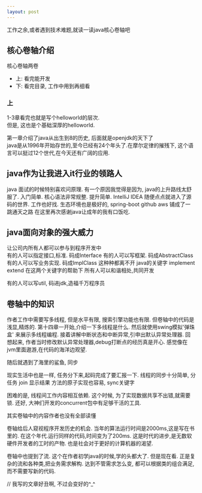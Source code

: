 ```yaml
---
layout: post
---
```

工作之余,或者遇到技术难题,就读一读java核心卷轴吧

## 核心卷轴介绍
核心卷轴两卷
* 上: 看完能开发
* 下: 看完目录, 工作中用到再细看

### 上
1-3章看完也就是写个helloworld的层次.  
但是, 这也是个基础深厚的helloworld.  

第一章介绍了java从出生到8的历史, 后面就是openjdk的天下了  
java是从1996年开始存世的,至今已经有24个年头了.在摩尔定律的摧残下,
这个语言可以挺过12个世代,在今天还有广阔的应用.  
## java作为让我进入it行业的领路人
java 面试的时候特别喜欢问原理.
有一个原因我觉得是因为, java的上升路线太舒服了.
入门简单. 核心语法非常规整.
提升简单. IntelliJ IDEA 随便点点就进入了源码的世界.
工作也好找. 
生态环境也是极好的, spring-boot github aws 铺成了一跳通天之路
在这里再次感谢java让成年的我有口饭吃.
## java面向对象的强大威力
让公司内所有人都可以参与到程序开发中  
有的人可以指定接口,标准. 码成Interface
有的人可以写框架. 码成AbstractClass
有的人可以写业务实现. 码成ImplClass
这种种都离不开 java的关键字 implement extend
在这两个关键字的帮助下 所有人可以和谐相处,共同开发

有的人可以写util, 码进jdk,造福千万程序员


## 卷轴中的知识
作者工作中需要写多线程, 但是水平有限, 搜索引擎功能也有限.
但卷轴中的代码是浅显,精炼的.
第十四章一开始,介绍一下多线程是什么.
然后就使用swing模拟'弹珠盒' 来展示多线程编程.
接着讲解中断状态和中断异常,引申出默认异常处理器.
回想起来, 作者当时修改默认异常处理器,debug打断点的经历真是开心.
感觉像在jvm里面遨游,在代码的海洋边观望.

随后就遇到了海里的鲨鱼, 同步

现实生活中也是一样, 任务分下来,起码完成了要汇报一下.
线程的同步十分简单, 分任务 join 显示结果
方法的原子实现也容易, sync关键字

困难的是, 线程间工作内容相互依赖.
这个时候, 为了实现数据共享不出错,就需要锁.
还好, 大神们开发的concurrent包中有足够干活的工具.

其实卷轴中的内容作者也没有全部读懂

卷轴给后人窥视程序开发历史的机会.
当年的算法运行时间是2000ms,这是写在书里的.
在这个年代.运行同样的代码,时间变为了200ms.
这是时代的进步,是无数软硬件开发者的工时的产物.
也是社会对于更好的计算机器的渴望.

卷轴中也提到了流.
这个在作者初学java的时候,学的头都大了.
但是现在看.
正是复杂的流和各种类,把业务需求解构.
达到不管需求怎么变, 都可以根据类的组合满足,而不需要写新的代码.

// 我写的文章好丑啊, 不过会变好的^_^ 
